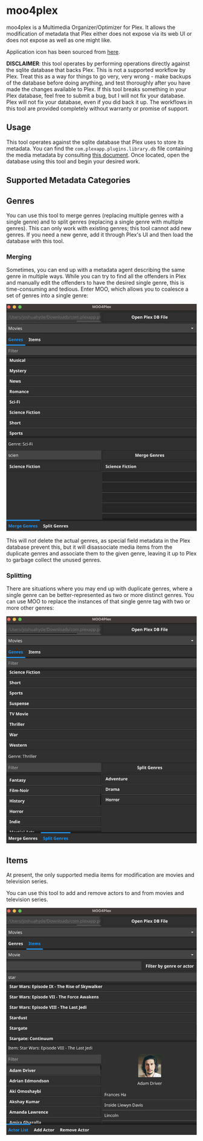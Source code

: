 # moo4plex
moo4plex is a Multimedia Organizer/Optimizer for Plex. It allows the modification of metadata that Plex either does not expose via its web UI or does not expose as well as one might like.

Application icon has been sourced from [here](https://openclipart.org/detail/17676/cartoon-cow).

**DISCLAIMER**: this tool operates by performing operations directly against the sqlite database that backs Plex. This is not a supported workflow by Plex. Treat this as a way for things to go very, very wrong - make backups of the database before doing anything, and test thoroughly after you have made the changes available to Plex. If this tool breaks something in your Plex database, feel free to submit a bug, but I will not fix your database. Plex will not fix your database, even if you did back it up. The workflows in this tool are provided completely without warranty or promise of support.

## Usage

This tool operates against the sqlite database that Plex uses to store its metadata. You can find the `com.plexapp.plugins.library.db` file containing the media metadata by consulting [this document](https://www.plexopedia.com/plex-media-server/general/plex-database-location/). Once located, open the database using this tool and begin your desired work.

## Supported Metadata Categories

## Genres

You can use this tool to merge genres (replacing multiple genres with a single genre) and to split genres (replacing a single genre with multiple genres). This can only work with existing genres; this tool cannot add new genres. If you need a new genre, add it through Plex's UI and then load the database with this tool.

### Merging

Sometimes, you can end up with a metadata agent describing the same genre in multiple ways. While you can try to find all the offenders in Plex and manually edit the offenders to have the desired single genre, this is time-consuming and tedious. Enter MOO, which allows you to coalesce a set of genres into a single genre:

<img src="docs/images/genres/merge_example.png" />

This will _not_ delete the actual genres, as special field metadata in the Plex database prevent this, but it will disassociate media items from the duplicate genres and associate them to the given genre, leaving it up to Plex to garbage collect the unused genres.

### Splitting

There are situations where you may end up with duplicate genres, where a single genre can be better-represented as two or more distinct genres. You can use MOO to replace the instances of that single genre tag with two or more other genres:

<img src="docs/images/genres/split_example.png" />

## Items

At present, the only supported media items for modification are movies and television series.

You can use this tool to add and remove actors to and from movies and television series.

<img src="docs/images/items/item_editor.png" />